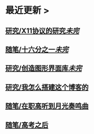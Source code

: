 # 最近更新 >

## [研究/X11协议的研究*未完*](research/x11-protocol-reveals)

## [随笔/十六分之一*未完*](essays/one-sixteenth)

## [研究/创造图形界面库*未完*](research/creation-of-a-gui-toolkit)

## [研究/我怎么搭建这个博客的](research/how-i-built-this-blog)

## [随笔/在职高听到月光奏鸣曲](essays/sound-of-moonlight)

## [随笔/高考之后](essays/after-the-exam)

<script>
jQuery("div#disqus_thread").ready(function(){
    jQuery("div.col-md-3").remove();
    jQuery("div#disqus_thread").remove();
});
</script>